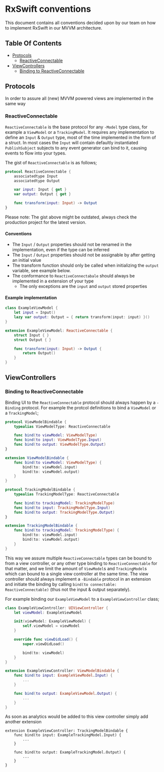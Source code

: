 # RxSwift conventions

This document contains all conventions decided upon by our team on how to implement RxSwift in our MVVM architecture.

## Table Of Contents

- [Protocols](#protocols)
   + [ReactiveConnectable](#reactiveconnectable)
- [ViewControllers](#viewcontrollers)
   + [Binding to ReactiveConnectable](#binding-to-reactiveconnectable)

## Protocols

In order to assure all (new) MVVM powered views are implemented in the same way 

### ReactiveConnectable

`ReactiveConnectable` is the base protocol for any `-Model` type class, for example a `ViewModel` or a `TrackingModel`. It requires any implementation to define an `Input` & `Output` type, most of the time implemented in the form of a struct.
In most cases the `Input` will contain defaultly instantiated `PublishSubject` subjects to any event generator can bind to it, causing events to flow into your types.

The gist of `ReactiveConnectable` is as follows;
```swift
protocol ReactiveConnectable {
    associatedtype Input
    associatedtype Output

    var input: Input { get }
    var output: Output { get }

    func transform(input: Input) -> Output
}
```
Please note: The gist above might be outdated, always check the production project for the latest version.

#### Conventions
- The `Input` / `Output` properties should not be renamed in the implementation, even if the type can be inferred
- The `Input` / `Output` properties should not be assignable by after getting an initial value
- The transform function should only be called when initializing the `output` variable, see example below.
- The conformance to `ReactiveConnectabale` should always be implemented in a extension of your type
   + The only exceptions are the `input` and `output` stored properties

#### Example implementation

```swift
class ExampleViewModel {
    let input = Input()
    lazy var output: Output = { return transform(input: input) }()
}

extension ExampleViewModel: ReactiveConnectable {
    struct Input { }
    struct Output { }

    func transform(input: Input) -> Output {
        return Output()
    }
}
```

## ViewControllers

### Binding to ReactiveConnectable

Binding UI to the `ReactiveConnectable` protocol should always happen by a `-Binding` protocol. For example the protcol definitions to bind a `ViewModel` or a `TrackingModel`;
```swift
protocol ViewModelBindable {
    typealias ViewModelType: ReactiveConnectable

    func bind(to viewModel: ViewModelType)
    func bind(to input: ViewModelType.Input)
    func bind(to output: ViewModelType.Output)
}

extension ViewModelBindable {
    func bind(to viewModel: ViewModelType) {
        bind(to: viewModel.input)
        bind(to: viewModel.output)
    }
}
```

```swift
protocol TrackingModelBindable {
    typealias TrackingModelType: ReactiveConnectable

    func bind(to trackingModel: TrackingModelType)
    func bind(to input: TrackingModelType.Input)
    func bind(to output: TrackingModelType.Output)
}

extension TrackingModelBindable {
    func bind(to trackingModel: TrackingModelType) {
        bind(to: viewModel.input)
        bind(to: viewModel.output)
    }
}
```

This way we assure multiple `ReactiveConnectable` types can be bound to from a view controller, or any other type binding to `ReactiveConnectable` for that matter, and we limit the amount of `ViewModel`s and `TrackingModel`s which can bound to a single view controller at the same time.
The view controller should always implement a `-Bindable` protocol in an extension and initiate the binding by calling `bind(to connectable: ReactiveConnectable)` (thus not the input & output separately).

For example binding our `ExampleViewModel` to a `ExampleViewController` class;

```swift 
class ExampleViewController: UIViewController {
    let viewModel: ExampleViewModel

    init(viewModel: ExampleViewModel) {
        self.viewModel = viewModel
    }

    override func viewDidLoad() {
        super.viewDidLoad()

        bind(to: viewModel)
    }
}

extension ExampleViewController: ViewModelBindable {
    func bind(to input: ExampleViewModel.Input) {
        ...
    }

    func bind(to output: ExampleViewModel.Output) {
        ...
    }
}
```

As soon as analytics would be added to this view controller simply add another extension

```
extension ExampleViewController: TrackingModelBindable {
    func bind(to input: ExampleTrackingModel.Input) {
        ...
    }

    func bind(to output: ExampleTrackingModel.Output) {
        ...
    }
}

```
